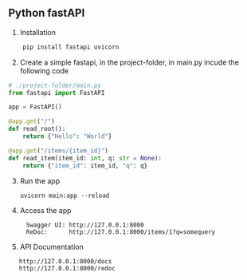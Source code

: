 ## Python fastAPI

1. Installation

```sh
    pip install fastapi uvicorn
```
2. Create a simple fastapi, in the project-folder, in main.py incude the
   following code

```py
# ./project-folder/main.py
from fastapi import FastAPI

app = FastAPI()

@app.get("/")
def read_root():
    return {"Hello": "World"}

@app.get("/items/{item_id}")
def read_item(item_id: int, q: str = None):
    return {"item_id": item_id, "q": q}

```
3. Run the app

    `uvicorn main:app --reload`

4. Access the app

```
     Swagger UI: http://127.0.0.1:8000
     ReDoc:      http://127.0.0.1:8000/items/1?q=somequery
```
5. API Documentation

```
   http://127.0.0.1:8000/docs
   http://127.0.0.1:8000/redoc
```
